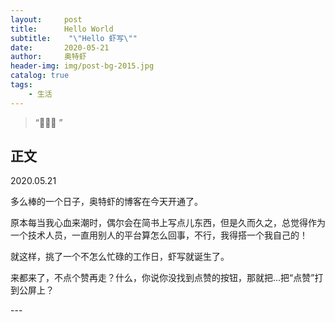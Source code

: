 ```yaml
---
layout:     post
title:      Hello World
subtitle:    "\"Hello 虾写\""
date:       2020-05-21
author:     奥特虾
header-img: img/post-bg-2015.jpg
catalog: true
tags:
    - 生活
---
```


> “🙉🙉🙉 ”



## 正文

2020.05.21

多么棒的一个日子，奥特虾的博客在今天开通了。

原本每当我心血来潮时，偶尔会在简书上写点儿东西，但是久而久之，总觉得作为一个技术人员，一直用别人的平台算怎么回事，不行，我得搭一个我自己的！

就这样，挑了一个不怎么忙碌的工作日，虾写就诞生了。

来都来了，不点个赞再走？什么，你说你没找到点赞的按钮，那就把...把“点赞”打到公屏上？

<p id = "build"></p>
---




